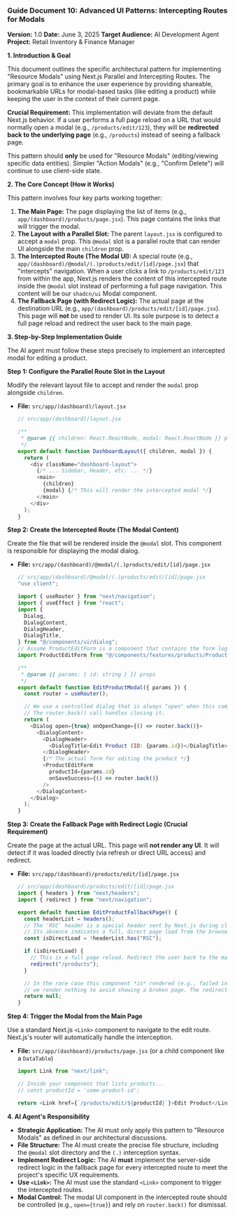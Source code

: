 ### **Guide Document 10: Advanced UI Patterns: Intercepting Routes for Modals**

**Version:** 1.0
**Date:** June 3, 2025
**Target Audience:** AI Development Agent
**Project:** Retail Inventory & Finance Manager

**1. Introduction & Goal**

This document outlines the specific architectural pattern for implementing "Resource Modals" using Next.js Parallel and Intercepting Routes. The primary goal is to enhance the user experience by providing shareable, bookmarkable URLs for modal-based tasks (like editing a product) while keeping the user in the context of their current page.

**Crucial Requirement:** This implementation will deviate from the default Next.js behavior. If a user performs a full page reload on a URL that would normally open a modal (e.g., `/products/edit/123`), they will be **redirected back to the underlying page** (e.g., `/products`) instead of seeing a fallback page.

This pattern should **only** be used for "Resource Modals" (editing/viewing specific data entities). Simpler "Action Modals" (e.g., "Confirm Delete") will continue to use client-side state.

**2. The Core Concept (How it Works)**

This pattern involves four key parts working together:

1.  **The Main Page:** The page displaying the list of items (e.g., `app/(dashboard)/products/page.jsx`). This page contains the links that will trigger the modal.
2.  **The Layout with a Parallel Slot:** The parent `layout.jsx` is configured to accept a `modal` prop. This `@modal` slot is a parallel route that can render UI alongside the main `children` prop.
3.  **The Intercepted Route (The Modal UI):** A special route (e.g., `app/(dashboard)/@modal/(.)products/edit/[id]/page.jsx`) that "intercepts" navigation. When a user clicks a link to `/products/edit/123` from within the app, Next.js renders the content of this intercepted route inside the `@modal` slot instead of performing a full page navigation. This content will be our `shadcn/ui` Modal component.
4.  **The Fallback Page (with Redirect Logic):** The actual page at the destination URL (e.g., `app/(dashboard)/products/edit/[id]/page.jsx`). This page will **not** be used to render UI. Its sole purpose is to detect a full page reload and redirect the user back to the main page.

**3. Step-by-Step Implementation Guide**

The AI agent must follow these steps precisely to implement an intercepted modal for editing a product.

**Step 1: Configure the Parallel Route Slot in the Layout**

Modify the relevant layout file to accept and render the `modal` prop alongside `children`.

- **File:** `src/app/(dashboard)/layout.jsx`

  ```javascript
  // src/app/(dashboard)/layout.jsx

  /**
   * @param {{ children: React.ReactNode, modal: React.ReactNode }} props
   */
  export default function DashboardLayout({ children, modal }) {
    return (
      <div className="dashboard-layout">
        {/* ... Sidebar, Header, etc. ... */}
        <main>
          {children}
          {modal} {/* This will render the intercepted modal */}
        </main>
      </div>
    );
  }
  ```

**Step 2: Create the Intercepted Route (The Modal Content)**

Create the file that will be rendered inside the `@modal` slot. This component is responsible for displaying the modal dialog.

- **File:** `src/app/(dashboard)/@modal/(.)products/edit/[id]/page.jsx`

  ```javascript
  // src/app/(dashboard)/@modal/(.)products/edit/[id]/page.jsx
  "use client";

  import { useRouter } from "next/navigation";
  import { useEffect } from "react";
  import {
    Dialog,
    DialogContent,
    DialogHeader,
    DialogTitle,
  } from "@/components/ui/dialog";
  // Assume ProductEditForm is a component that contains the form logic
  import ProductEditForm from "@/components/features/products/ProductEditForm";

  /**
   * @param {{ params: { id: string } }} props
   */
  export default function EditProductModal({ params }) {
    const router = useRouter();

    // We use a controlled dialog that is always "open" when this component is mounted.
    // The router.back() call handles closing it.
    return (
      <Dialog open={true} onOpenChange={() => router.back()}>
        <DialogContent>
          <DialogHeader>
            <DialogTitle>Edit Product (ID: {params.id})</DialogTitle>
          </DialogHeader>
          {/* The actual form for editing the product */}
          <ProductEditForm
            productId={params.id}
            onSaveSuccess={() => router.back()}
          />
        </DialogContent>
      </Dialog>
    );
  }
  ```

**Step 3: Create the Fallback Page with Redirect Logic (Crucial Requirement)**

Create the page at the actual URL. This page will **not render any UI**. It will detect if it was loaded directly (via refresh or direct URL access) and redirect.

- **File:** `src/app/(dashboard)/products/edit/[id]/page.jsx`

  ```javascript
  // src/app/(dashboard)/products/edit/[id]/page.jsx
  import { headers } from "next/headers";
  import { redirect } from "next/navigation";

  export default function EditProductFallbackPage() {
    const headerList = headers();
    // The 'RSC' header is a special header sent by Next.js during client-side navigations.
    // Its absence indicates a full, direct page load from the browser.
    const isDirectLoad = !headerList.has("RSC");

    if (isDirectLoad) {
      // This is a full page reload. Redirect the user back to the main products list.
      redirect("/products");
    }

    // In the rare case this component *is* rendered (e.g., failed interception),
    // we render nothing to avoid showing a broken page. The redirect is the primary goal.
    return null;
  }
  ```

**Step 4: Trigger the Modal from the Main Page**

Use a standard Next.js `<Link>` component to navigate to the edit route. Next.js's router will automatically handle the interception.

- **File:** `src/app/(dashboard)/products/page.jsx` (or a child component like a `DataTable`)

  ```javascript
  import Link from "next/link";

  // Inside your component that lists products...
  // const productId = 'some-product-id';

  return <Link href={`/products/edit/${productId}`}>Edit Product</Link>;
  ```

**4. AI Agent's Responsibility**

- **Strategic Application:** The AI must only apply this pattern to "Resource Modals" as defined in our architectural discussions.
- **File Structure:** The AI must create the precise file structure, including the `@modal` slot directory and the `(.)` interception syntax.
- **Implement Redirect Logic:** The AI **must** implement the server-side redirect logic in the fallback page for every intercepted route to meet the project's specific UX requirements.
- **Use `<Link>`:** The AI must use the standard `<Link>` component to trigger the intercepted routes.
- **Modal Control:** The modal UI component in the intercepted route should be controlled (e.g., `open={true}`) and rely on `router.back()` for dismissal.

